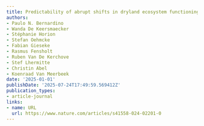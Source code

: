 ```yaml
---
title: Predictability of abrupt shifts in dryland ecosystem functioning
authors:
- Paulo N. Bernardino
- Wanda De Keersmaecker
- Stéphanie Horion
- Stefan Oehmcke
- Fabian Gieseke
- Rasmus Fensholt
- Ruben Van De Kerchove
- Stef Lhermitte
- Christin Abel
- Koenraad Van Meerbeek
date: '2025-01-01'
publishDate: '2025-07-24T17:49:59.569412Z'
publication_types:
- article-journal
links:
- name: URL
  url: https://www.nature.com/articles/s41558-024-02201-0
---
```

